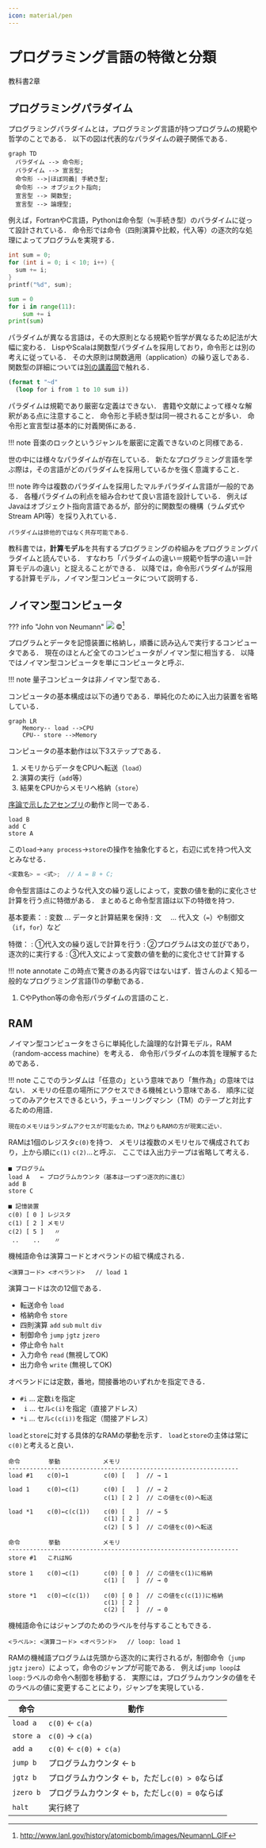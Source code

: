 ```yaml
---
icon: material/pen
---
```

<!--
hi-lock: (("^!!!.*" (0 "hi-red-b" t)))
hi-lock: (("^\\?\\?\\?.*" (0 "hi-red-b" t)))
hi-lock: end
-->

# プログラミング言語の特徴と分類
<span class="md-tag">教科書2章</span>

## プログラミングパラダイム

プログラミングパラダイムとは，プログラミング言語が持つプログラムの規範や哲学のことである．
以下の図は代表的なパラダイムの親子関係である．

```mermaid
graph TD
  パラダイム --> 命令形;
  パラダイム --> 宣言型;
  命令形 -->|ほぼ同義| 手続き型;
  命令形 --> オブジェクト指向;
  宣言型 --> 関数型;
  宣言型 --> 論理型;
```

例えば，FortranやC言語，Pythonは命令型（≒手続き型）のパラダイムに従って設計されている．
命令形では命令（四則演算や比較，代入等）の逐次的な処理によってプログラムを実現する．

```c title="C言語による0～10の加算処理"
int sum = 0;
for (int i = 0; i < 10; i++) {
  sum += i;
}
printf("%d", sum);
```

```py title="Pythonによる0～10の加算処理"
sum = 0
for i in range(11):
    sum += i
print(sum)
```

パラダイムが異なる言語は，その大原則となる規範や哲学が異なるため記法が大幅に変わる．
LispやScalaは関数型パラダイムを採用しており，命令形とは別の考えに従っている．
その大原則は関数適用（application）の繰り返しである．
関数型の詳細については[別の講義回](../prog-functional/)で触れる．

```lisp title="Lispによる0～10の加算処理"
(format t "~d"
  (loop for i from 1 to 10 sum i))
```

パラダイムは規範であり厳密な定義はできない．
書籍や文献によって様々な解釈がある点に注意すること．
命令形と手続き型は同一視されることが多い．
命令形と宣言型は基本的に対義関係にある．

!!! note
    音楽のロックというジャンルを厳密に定義できないのと同様である．

世の中には様々なパラダイムが存在している．
新たなプログラミング言語を学ぶ際は，その言語がどのパラダイムを採用しているかを強く意識すること．
    
!!! note
    昨今は複数のパラダイムを採用したマルチパラダイム言語が一般的である．
    各種パラダイムの利点を組み合わせて良い言語を設計している．
    例えばJavaはオブジェクト指向言語であるが，部分的に関数型の機構（ラムダ式やStream API等）を採り入れている．
    
    パラダイムは排他的ではなく共存可能である．

教科書では，**計算モデル**を共有するプログラミングの枠組みをプログラミングパラダイムと読んでいる．
すなわち「パラダイムの違い＝規範や哲学の違い＝計算モデルの違い」と捉えることができる．
以降では，命令形パラダイムが採用する計算モデル，ノイマン型コンピュータについて説明する．

## ノイマン型コンピュータ
??? info "John von Neumann"
    ![](assets/neumann.gif)
    &copy;[^1]

[^1]: http://www.lanl.gov/history/atomicbomb/images/NeumannL.GIF


プログラムとデータを記憶装置に格納し，順番に読み込んで実行するコンピュータである．
現在のほとんど全てのコンピュータがノイマン型に相当する．
以降ではノイマン型コンピュータを単にコンピュータと呼ぶ．

!!! note
    量子コンピュータは非ノイマン型である．

<!-- 命令形は最初に生まれたパラダイムであり，コンピュータの基本動作と密接に関わっている．-->
コンピュータの基本構成は以下の通りである．単純化のために入出力装置を省略している．

```mermaid
graph LR
    Memory-- load -->CPU
    CPU-- store -->Memory

```

コンピュータの基本動作は以下3ステップである．

1. メモリからデータをCPUへ転送（`load`）
2. 演算の実行（`add`等）
3. 結果をCPUからメモリへ格納（`store`）

[序論で示したアセンブリ](../pre-intro/#_3)の動作と同一である．

```text title="単純なアセンブリ言語プログラム（再掲）"
load B
add C
store A
```

この`load`→`any process`→`store`の操作を抽象化すると，右辺に式を持つ代入文とみなせる．

```c title="C言語の代入文"
<変数名> = <式>;  // A = B + C;
```

命令型言語はこのような代入文の繰り返しによって，変数の値を動的に変化させ計算を行う点に特徴がある．
まとめると命令型言語は以下の特徴を持つ．

基本要素：
:    変数 ... データと計算結果を保持
:    文　 ... 代入文（`=`）や制御文（`if`，`for`）など

特徴：
:    ①代入文の繰り返しで計算を行う
:    ②プログラムは文の並びであり，逐次的に実行する
:    ③代入文によって変数の値を動的に変化させて計算する


!!! note annotate
    この時点で驚きのある内容ではないはず．皆さんのよく知る一般的なプログラミング言語(1)の挙動である．
    
1. CやPython等の命令形パラダイムの言語のこと．


## RAM
ノイマン型コンピュータをさらに単純化した論理的な計算モデル，RAM（random-access machine）を考える．
命令形パラダイムの本質を理解するためである．

!!! note
    ここでのランダムは「任意の」という意味であり「無作為」の意味ではない．
    メモリの任意の場所にアクセスできる機械という意味である．
    順序に従ってのみアクセスできるという，チューリングマシン（TM）のテープと対比するための用語．
    
    現在のメモリはランダムアクセスが可能なため，TMよりもRAMの方が現実に近い．


RAMは1個のレジスタ`c(0)`を持つ．
メモリは複数のメモリセルで構成されており，上から順に`c(1)` `c(2)`...と呼ぶ．
ここでは入出力テープは省略して考える．

```text title="RAMの構成"
■ プログラム
load A   ← プログラムカウンタ（基本は一つずつ逐次的に進む）
add B
store C

■ 記憶装置
c(0) [ 0 ] レジスタ
c(1) [ 2 ] メモリ
c(2) [ 5 ]   〃
 ..    ..    〃
```

機械語命令は演算コードとオペランドの組で構成される．
```text title="機械語命令の構成"
<演算コード> <オペランド>   // load 1
```

演算コードは次の12個である．

- 転送命令 `load`
- 格納命令 `store`
- 四則演算 `add` `sub` `mult` `div`
- 制御命令 `jump` `jgtz` `jzero`
- 停止命令 `halt`
- 入力命令 `read` (無視してOK)
- 出力命令 `write` (無視してOK)

オペランドには定数，番地，間接番地のいずれかを指定できる．

- `#i` ... 定数`i`を指定
- $~~$`i` ... セル`c(i)`を指定（直接アドレス）
- `*i` ... セル`c(c(i))`を指定（間接アドレス）


`load`と`store`に対する具体的なRAMの挙動を示す．
`load`と`store`の主体は常に`c(0)`と考えると良い．

```text title="load命令に対するRAMの動作例"
命令        挙動            メモリ
-----------------------------------------------------------------
load #1    c(0)←1          c(0) [   ]  // → 1

load 1     c(0)←c(1)       c(0) [   ]  // → 2
                           c(1) [ 2 ]  // この値をc(0)へ転送

load *1    c(0)←c(c(1))    c(0) [   ]  // → 5
                           c(1) [ 2 ]
                           c(2) [ 5 ]  // この値をc(0)へ転送
```

```text title="store命令に対するRAMの動作例"
命令        挙動            メモリ
-----------------------------------------------------------------
store #1   これはNG

store 1    c(0)→c(1)       c(0) [ 0 ]  // この値をc(1)に格納
                           c(1) [   ]  // → 0

store *1   c(0)→c(c(1))    c(0) [ 0 ]  // この値をc(c(1))に格納
                           c(1) [ 2 ]
                           c(2) [   ]  // → 0
```



機械語命令にはジャンプのためのラベルを付与することもできる．
```text title="機械語命令の構成"
<ラベル>: <演算コード> <オペランド>   // loop: load 1
```

RAMの機械語プログラムは先頭から逐次的に実行されるが，制御命令（`jump` `jgtz` `jzero`）によって，命令のジャンプが可能である．
例えば`jump loop`は`loop:`ラベルの命令へ制御を移動する．
実際には，プログラムカウンタの値をそのラベルの値に変更することにより，ジャンプを実現している．
<!--無条件ジャンプ`jump`と条件付きジャンプ`jgtz` `jzero`が存在する．-->

| 命令      | 動作                                              |
|-----------|---------------------------------------------------|
| `load a`  | `c(0)` ← `c(a)`                                  |
| `store a` | `c(0)` → `c(a)`                                  |
| `add a`   | `c(0)` ← `c(0) + c(a)`                           |
| `jump b`  | プログラムカウンタ ← `b`                         |
| `jgtz b`  | プログラムカウンタ ← `b`，ただし`c(0) > 0`ならば |
| `jzero b` | プログラムカウンタ ← `b`，ただし`c(0) = 0`ならば |
| `halt`    | 実行終了                                          |

    

